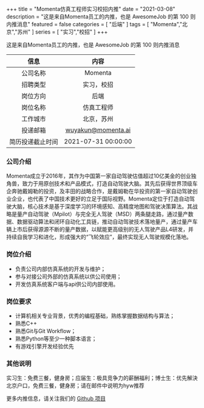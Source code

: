 +++
title = "Momenta仿真工程师实习校招内推"
date = "2021-03-08"
description = "这是来自Momenta员工的内推，也是 AwesomeJob 的第 100 则内推消息"
featured = false
categories = [
    "后端"
]
tags = [
    "Momenta","北京","苏州"
]
series = [
    "实习","校招"
]
+++

这是来自Momenta员工的内推，也是 AwesomeJob 的第 100 则内推消息
<!--more-->

| 信息 | 内容 |
| :-----:| :----: |
| 公司名称 | Momenta |
| 招聘类型 | 实习，校招 |
| 岗位方向 | 后端 |
| 岗位名称 | 仿真工程师 |
| 工作城市 | 北京，苏州 |
| 投递邮箱 | wuyakun@momenta.ai |
| 简历投递截止时间 | 2021-07-31 00:00:00 |

### 公司介绍

Momenta成立于2016年，其作为中国第一家自动驾驶估值超过10亿美金的创业独角兽，致力于用原创技术和产品模式，打造自动驾驶大脑。其先后获得世界顶级车企奔驰戴姆勒的投资，及丰田的战略合作，是戴姆勒在华投资的第一家自动驾驶创业企业，也代表了中国技术更好的立足于国际视野。Momenta定位于打造自动驾驶大脑，核心技术是基于深度学习的环境感知、高精度地图和驾驶决策算法。其战略是量产自动驾驶（Mpilot）与完全无人驾驶（MSD）两条腿走路，通过量产数据、数据驱动算法和闭环自动化工具链，推动自动驾驶技术落地量产，通过量产车辆上市后获得源源不断的量产数据，以赋能更高级别的无人驾驶产品L4研发，并持续自我学习和进化，形成强大的“飞轮效应”，最终实现无人驾驶规模化落地。

### 岗位介绍

- 负责公司内部仿真系统的开发与维护；
- 参与对接公司外部的仿真系统以供公司使用；
- 开发仿真系统客户端与api供公司内部使用。

### 岗位要求

- 计算机相关专业背景，优秀的编程基础，熟练掌握数据结构与算法；
- 熟悉C++
- 熟悉Git与Git Workflow；
- 熟悉Python等至少一种脚本语言；
- 有游戏引擎开发经验优先

### 其他说明

实习生：免费三餐，健身房；应届生：极具竞争力的薪酬福利；博士生：优先解決北京户口，免费三餐，健身房；请在邮件中说明为hyw推荐

更多内推信息，请关注我们的 [Github 项目](https://github.com/Dikea/AwesomeJob)

